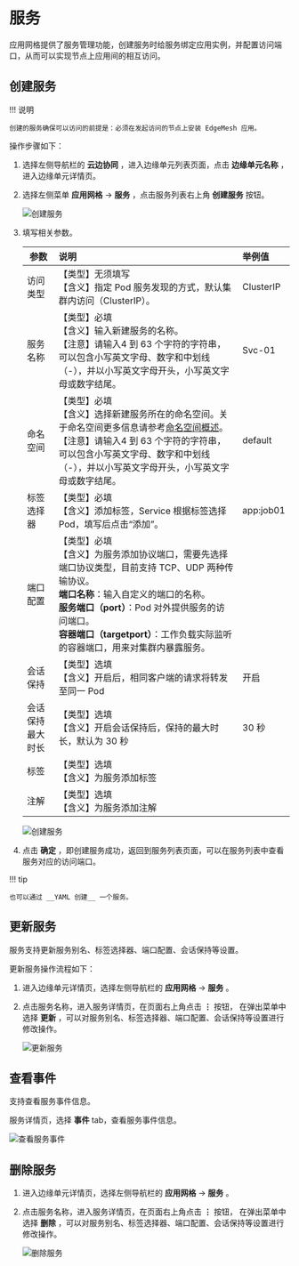 # 服务

应用网格提供了服务管理功能，创建服务时给服务绑定应用实例，并配置访问端口，从而可以实现节点上应用间的相互访问。

## 创建服务

!!! 说明

    创建的服务确保可以访问的前提是：必须在发起访问的节点上安装 EdgeMesh 应用。

操作步骤如下：

1. 选择左侧导航栏的 __云边协同__ ，进入边缘单元列表页面，点击 __边缘单元名称__ ，进入边缘单元详情页。

2. 选择左侧菜单 __应用网格__ -> __服务__ ，点击服务列表右上角 __创建服务__ 按钮。

    ![创建服务](https://docs.daocloud.io/daocloud-docs-images/docs/zh/docs/kant/images/service-01.png)

3. 填写相关参数。

    | 参数             | 说明                                                         | 举例值    |
    | ---------------- | :----------------------------------------------------------- | :-------- |
    | 访问类型         | 【类型】无须填写<br />【含义】指定 Pod 服务发现的方式，默认集群内访问（ClusterIP）。 | ClusterIP |
    | 服务名称         | 【类型】必填<br />【含义】输入新建服务的名称。<br />【注意】请输入4 到 63 个字符的字符串，可以包含小写英文字母、数字和中划线（-），并以小写英文字母开头，小写英文字母或数字结尾。 | Svc-01    |
    | 命名空间         | 【类型】必填<br />【含义】选择新建服务所在的命名空间。关于命名空间更多信息请参考[命名空间概述](../namespaces/createns.md)。<br />【注意】请输入4 到 63 个字符的字符串，可以包含小写英文字母、数字和中划线（-），并以小写英文字母开头，小写英文字母或数字结尾。 | default   |
    | 标签选择器       | 【类型】必填<br />【含义】添加标签，Service 根据标签选择 Pod，填写后点击“添加”。 | app:job01 |
    | 端口配置         | 【类型】必填<br />【含义】为服务添加协议端口，需要先选择端口协议类型，目前支持 TCP、UDP 两种传输协议。<br />**端口名称**：输入自定义的端口的名称。<br />**服务端口（port）**：Pod 对外提供服务的访问端口。<br />**容器端口（targetport）**：工作负载实际监听的容器端口，用来对集群内暴露服务。 |           |
    | 会话保持         | 【类型】选填<br />【含义】开启后，相同客户端的请求将转发至同一 Pod | 开启      |
    | 会话保持最大时长 | 【类型】选填<br />【含义】开启会话保持后，保持的最大时长，默认为 30 秒 | 30 秒     |
    | 标签             | 【类型】选填<br />【含义】为服务添加标签<br />               |           |
    | 注解             | 【类型】选填<br />【含义】为服务添加注解<br />               |           |

    ![创建服务](https://docs.daocloud.io/daocloud-docs-images/docs/zh/docs/kant/images/service-02.png)

4. 点击 __确定__ ，即创建服务成功，返回到服务列表页面，可以在服务列表中查看服务对应的访问端口。

!!! tip

    也可以通过 __YAML 创建__ 一个服务。

## 更新服务

服务支持更新服务别名、标签选择器、端口配置、会话保持等设置。

更新服务操作流程如下：

1. 进入边缘单元详情页，选择左侧导航栏的 __应用网格__ -> __服务__ 。

2. 点击服务名称，进入服务详情页，在页面右上角点击 __⋮__ 按钮， 在弹出菜单中选择 __更新__ ，可以对服务别名、标签选择器、端口配置、会话保持等设置进行修改操作。

    ![更新服务](https://docs.daocloud.io/daocloud-docs-images/docs/zh/docs/kant/images/service-03.png)

## 查看事件

支持查看服务事件信息。

服务详情页，选择 __事件__ tab，查看服务事件信息。

![查看服务事件](https://docs.daocloud.io/daocloud-docs-images/docs/zh/docs/kant/images/service-04.png)

## 删除服务

1. 进入边缘单元详情页，选择左侧导航栏的 __应用网格__ -> __服务__ 。

2. 点击服务名称，进入服务详情页，在页面右上角点击 __⋮__ 按钮， 在弹出菜单中选择 __删除__ ，可以对服务别名、标签选择器、端口配置、会话保持等设置进行修改操作。

    ![删除服务](https://docs.daocloud.io/daocloud-docs-images/docs/zh/docs/kant/images/service-05.png)

